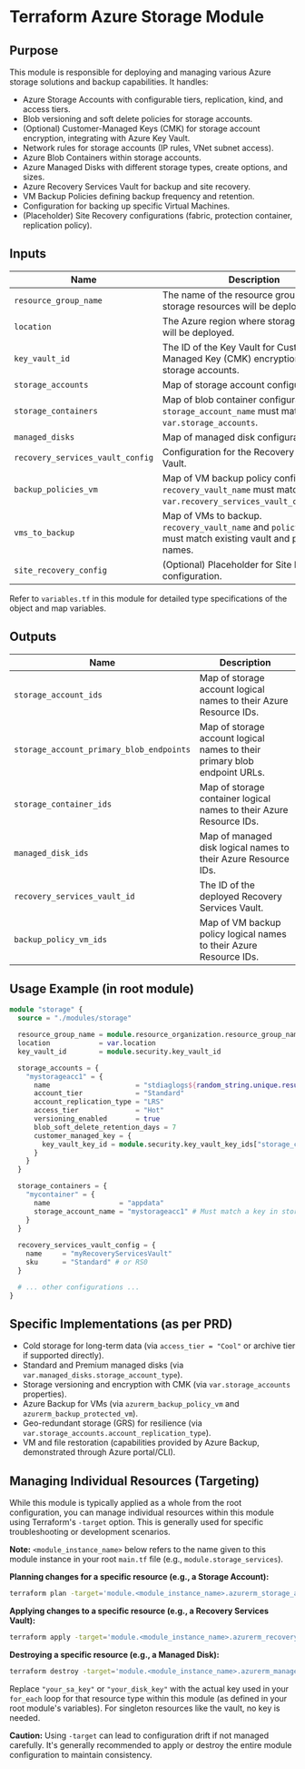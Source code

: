 # Terraform Azure Storage Module

## Purpose

This module is responsible for deploying and managing various Azure storage solutions and backup capabilities. It handles:
-   Azure Storage Accounts with configurable tiers, replication, kind, and access tiers.
-   Blob versioning and soft delete policies for storage accounts.
-   (Optional) Customer-Managed Keys (CMK) for storage account encryption, integrating with Azure Key Vault.
-   Network rules for storage accounts (IP rules, VNet subnet access).
-   Azure Blob Containers within storage accounts.
-   Azure Managed Disks with different storage types, create options, and sizes.
-   Azure Recovery Services Vault for backup and site recovery.
-   VM Backup Policies defining backup frequency and retention.
-   Configuration for backing up specific Virtual Machines.
-   (Placeholder) Site Recovery configurations (fabric, protection container, replication policy).

## Inputs

| Name                               | Description                                                                                                | Type        | Default | Required |
| ---------------------------------- | ---------------------------------------------------------------------------------------------------------- | ----------- | ------- | :------: |
| `resource_group_name`              | The name of the resource group where storage resources will be deployed.                                     | `string`    |         |   yes    |
| `location`                         | The Azure region where storage resources will be deployed.                                                   | `string`    |         |   yes    |
| `key_vault_id`                     | The ID of the Key Vault for Customer-Managed Key (CMK) encryption of storage accounts.                     | `string`    |         |   yes    |
| `storage_accounts`                 | Map of storage account configurations.                                                                     | `map(object)` | `{}`    |    no    |
| `storage_containers`               | Map of blob container configurations. `storage_account_name` must match a key in `var.storage_accounts`.   | `map(object)` | `{}`    |    no    |
| `managed_disks`                    | Map of managed disk configurations.                                                                        | `map(object)` | `{}`    |    no    |
| `recovery_services_vault_config`   | Configuration for the Recovery Services Vault.                                                               | `object`    |         |   yes    |
| `backup_policies_vm`               | Map of VM backup policy configurations. `recovery_vault_name` must match `var.recovery_services_vault_config.name`. | `map(object)` | `{}`    |    no    |
| `vms_to_backup`                    | Map of VMs to backup. `recovery_vault_name` and `policy_name` must match existing vault and policy names. | `map(object)` | `{}`    |    no    |
| `site_recovery_config`             | (Optional) Placeholder for Site Recovery configuration.                                                      | `object`    | `null`  |    no    |

Refer to `variables.tf` in this module for detailed type specifications of the object and map variables.

## Outputs

| Name                                     | Description                                                              |
| ---------------------------------------- | ------------------------------------------------------------------------ |
| `storage_account_ids`                    | Map of storage account logical names to their Azure Resource IDs.        |
| `storage_account_primary_blob_endpoints` | Map of storage account logical names to their primary blob endpoint URLs.  |
| `storage_container_ids`                  | Map of storage container logical names to their Azure Resource IDs.      |
| `managed_disk_ids`                       | Map of managed disk logical names to their Azure Resource IDs.           |
| `recovery_services_vault_id`             | The ID of the deployed Recovery Services Vault.                          |
| `backup_policy_vm_ids`                   | Map of VM backup policy logical names to their Azure Resource IDs.       |

## Usage Example (in root module)

```terraform
module "storage" {
  source = "./modules/storage"

  resource_group_name = module.resource_organization.resource_group_names["storage_rg"]
  location            = var.location
  key_vault_id        = module.security.key_vault_id

  storage_accounts = {
    "mystorageacc1" = {
      name                     = "stdiaglogs${random_string.unique.result}" # Ensure unique name
      account_tier             = "Standard"
      account_replication_type = "LRS"
      access_tier              = "Hot"
      versioning_enabled       = true
      blob_soft_delete_retention_days = 7
      customer_managed_key = {
        key_vault_key_id = module.security.key_vault_key_ids["storage_cmk"] # Example key
      }
    }
  }

  storage_containers = {
    "mycontainer" = {
      name                 = "appdata"
      storage_account_name = "mystorageacc1" # Must match a key in storage_accounts
    }
  }
  
  recovery_services_vault_config = {
    name     = "myRecoveryServicesVault"
    sku      = "Standard" # or RS0
  }

  # ... other configurations ...
}
```

## Specific Implementations (as per PRD)
-   Cold storage for long-term data (via `access_tier = "Cool"` or archive tier if supported directly).
-   Standard and Premium managed disks (via `var.managed_disks.storage_account_type`).
-   Storage versioning and encryption with CMK (via `var.storage_accounts` properties).
-   Azure Backup for VMs (via `azurerm_backup_policy_vm` and `azurerm_backup_protected_vm`).
-   Geo-redundant storage (GRS) for resilience (via `var.storage_accounts.account_replication_type`).
-   VM and file restoration (capabilities provided by Azure Backup, demonstrated through Azure portal/CLI).

## Managing Individual Resources (Targeting)

While this module is typically applied as a whole from the root configuration, you can manage individual resources within this module using Terraform's `-target` option. This is generally used for specific troubleshooting or development scenarios.

**Note:** `<module_instance_name>` below refers to the name given to this module instance in your root `main.tf` file (e.g., `module.storage_services`).

**Planning changes for a specific resource (e.g., a Storage Account):**
```bash
terraform plan -target='module.<module_instance_name>.azurerm_storage_account.sa["your_sa_key"]'
```

**Applying changes to a specific resource (e.g., a Recovery Services Vault):**
```bash
terraform apply -target='module.<module_instance_name>.azurerm_recovery_services_vault.rsv'
```

**Destroying a specific resource (e.g., a Managed Disk):**
```bash
terraform destroy -target='module.<module_instance_name>.azurerm_managed_disk.disk["your_disk_key"]'
```

Replace `"your_sa_key"` or `"your_disk_key"` with the actual key used in your `for_each` loop for that resource type within this module (as defined in your root module's variables). For singleton resources like the vault, no key is needed.

**Caution:** Using `-target` can lead to configuration drift if not managed carefully. It's generally recommended to apply or destroy the entire module configuration to maintain consistency.
